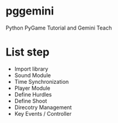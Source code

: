 # pggemini
Python PyGame Tutorial and Gemini Teach

# List step
- Import library
- Sound Module
- Time Synchronization
- Player Module
- Define Hurdles
- Define Shoot
- Direcotry Management
- Key Events / Controller
